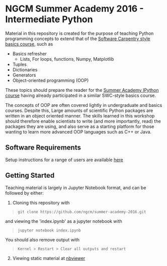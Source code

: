 NGCM Summer Academy 2016 - Intermediate Python
==============================================

Material in this repository is created for the purpose of teaching Python programming concepts to extend that of the [Software Carpentry style basics course](https://github.com/softwaresaved/NGCMGSoton-2015-06-21), such as

* Basics refresher
	- Lists, For loops, functions, Numpy, Matplotlib
* Tuples
* Dictionaries
* Generators
* Object-oriented programming (OOP)

These topics should prepare the reader for the [Summer Academy IPython course](https://github.com/jupyter/ngcm-tutorial) having already participated in a similar SWC-style basics course. 

The concepts of OOP are often covered lightly in undergraduate and basics courses. Despite this, Large amounts of scientific Python packages are written in an object oriented manner. The skills learned in this workshop should therefore enable scientists to write (and more importantly, read) the packages they are using, and also serve as a starting platform for those wanting to learn more advanced OOP languages such as C++ or Java.


Software Requirements
---------------------
Setup instructions for a range of users are available [here](http://nbviewer.jupyter.org/github/p-chambers/summer-academy-2016/blob/master/Intermediate_Python/requirements.ipynb)

Getting Started
---------------
Teaching material is largely in Jupyter Notebook format, and can be followed by either:

1. Cloning this repository with 

  > `git clone https://github.com/ngcm/summer-academy-2016.git`

  and viewing the 'index.ipynb' as a jupyter notebook with

  > `jupyter notebook index.ipynb`

  You should also remove output with

  > `Kernel > Restart > Clear all outputs and restart`

2. Viewing static material at [nbviewer](http://nbviewer.jupyter.org/github/p-chambers/summer-academy-2016/blob/master/Intermediate_Python/index.ipynb)

